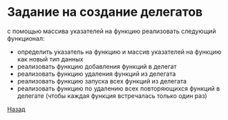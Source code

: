 # Задание на создание делегатов

с помощью массива указателей на функцию реализовать следующий функционал:
- определить указатель на функцию и массив указателей на функцию как новый тип данных
- реализовать функцию добавления функций в делегат
- реализовать функцию удаления функций из делегата
- реализовать функцию запуска всех функций из делегата
- реализовать функцию по удалению всех повторяющихся функций в делегате (чтобы каждая функция встречалась только один раз)

[Назад](../README.md)